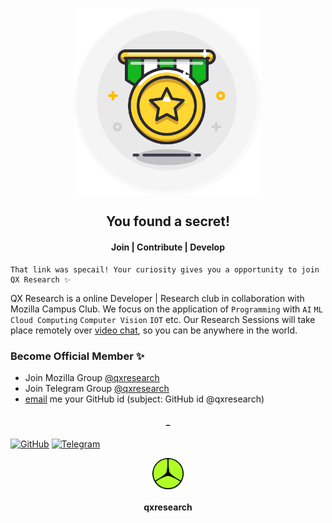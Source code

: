 <p align="center">
 <img width="300px" src="https://github.com/xiaowuc2/xiaowuc2/blob/master/source/circle-cropped.png" align="center" alt="GitHub Readme Stats" />
 <h2 align="center">You found a secret!</h2>
 <h4 align="center">Join | Contribute | Develop</h4></p>
</p>
  <p align="center">

```
That link was specail! Your curiosity gives you a opportunity to join QX Research ✨
```

QX Research is a online Developer | Research club in collaboration with Mozilla Campus Club. We focus on the application of `Programming` with `AI` `ML` `Cloud Computing` `Computer Vision` `IOT` etc.
Our Research Sessions will take place remotely over [video chat](https://www.youtube.com/channel/UCX7oe66V8zyFpAJyMfPL9VA), so you can be anywhere in the world.

### Become Official Member ✨

* Join Mozilla Group [@qxresearch](https://community.mozilla.org/en/groups/qx-research/)
* Join Telegram Group [@qxresearch](https://t.me/qxresearch)
* <a href = "mailto: rohitmandal814566@gmail.com">email</a> me your GitHub id (subject: GitHub id @qxresearch)

<h4 align="center">_</h4></p>

[![GitHub](https://img.shields.io/static/v1.svg?label=Members&message=115&color=success&logo=github&style=social)](https://github.com/orgs/qxresearch/people)
[![Telegram](https://img.shields.io/static/v1.svg?label=Telegram&message=279&color=success&logo=telegram&style=social)](https://t.me/qxresearch)

<p align="center">
 <img width="50px" src="https://github.com/xiaowuc2/xiaowuc2/blob/master/source/r2.png" align="center" alt="GitHub Readme Stats" />
 <h4 align="center">qxresearch</h4></p>
